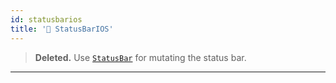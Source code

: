 ```yaml
---
id: statusbarios
title: '🚧 StatusBarIOS'
---
```


> **Deleted.** Use [`StatusBar`](statusbar.md) for mutating the status bar.

---
